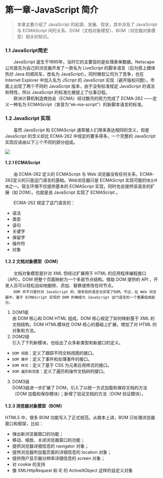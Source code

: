 # 第一章-JavaScript 简介
>本章主要介绍了 JavaScript 的起源、发展、现状，其中涉及了 JavaScript 与 ECMAScript 间的关系、DOM（文档对象模型）、BOM（浏览器对象模型）相关的知识。
### 1.1 JavaScript简史
　　JavaScript 诞生于1995年，当时它的主要目的是处理表单数据。Netscape 公司首先为自己的浏览器开发了一款名为 LiveScript 的脚本语言（后为搭上媒体热炒 Java 的顺风车，改名为 JavaScript）。同时微软公司为了竞争，也在 Internet Explorer 中加入名为 JScript 的 JavaScript 实现（避开版权问题）。市面上出现了两个不同的 JavaScript 版本，由于没有标准规定 JavaScript 的语法和特性，所以 JavaScript 的标准化被提上了仪事日程。  
　　欧洲计算机制造商协会（ECMA）经过数月的努力完成了 ECMA-262 ——定义一种名为 ECMAScript（发音为“ek-ma-script”）的新脚本语言的标准。
### 1.2 JavaScript 实现
　　虽然 JavaScript 和 ECMAScript 通常被人们用来表达相同的含义，但是 JavaScript 的含义却比 ECMA-262 中规定的要多得多。一个完整的 JavaScript 实现应该由以下三个不同的部分组成。
  <div style="align:center;width:100%"><img src="https://timgsa.baidu.com/timg?image&quality=80&size=b9999_10000&sec=1549607563801&di=0f5b05c1c5b1bac7ef5b50d4431b55e8&imgtype=0&src=http%3A%2F%2Fimage.bubuko.com%2Finfo%2F201901%2F20190121215922722425.png"/></div>
  
#### 1.2.1 ECMAScript  
　　由 ECMA-262 定义的 ECMAScript 与 Web 浏览器没有任何关系，ECMA-262定义的只是这门语言的基础。Web浏览器只是 ECMAScript 实现可能的`宿主环境`之一。宿主环境不仅提供基本的 ECMAScript 实现，同时也会提供该语言的扩展（如 DOM）。也就是说 JavaScript 实现了 ECMAScript 。
  
　　ECMA-262 规定了这门语言的：
  * 语法
  * 类型
  * 语句
  * 关键字
  * 保留字
  * 操作符
  * 对象  
  
#### 1.2.2 文档对象模型（DOM） 
　　文档对象模型是针对 XML 但经过扩展用于 HTML 的应用程序编程接口（API）。DOM 把整个页面映射为一个多层节点结构。借助 DOM 提供的 API ，开发人员可以轻松自如地删除、添加、替换或修改任何节点。<br>
　　`DOM 并不只是针对 JavaScript 的，很多别的语言也实现了DOM。不过，在 Web 浏览器中，基于 ECMAScript 实现的 DOM 的确成为 JavaScript 这门语言的一个重要组成部分。`  
  
1. DOM1级  
  由 DOM 核心和 DOM HTML 组成，DOM 核心规定了如何映射基于 XML 的文档结构，DOM HTML模块在 DOM 核心的基础上扩展，增加了对 HTML 的对象和方法。  
2. DOM2级  
  引入了下列新模块，也给出了众多新类型和新接口的定义。  
  * `DOM 视图`：定义了跟踪不同文档视图的接口。
  * `DOM 事件`：定义了事件和处理事件的接口。
  * `DOM 样式`：定义了基于 CSS 为元素应用样式的接口。
  * `DOM 遍历和范围`：定义了遍历和操作文档树的接口。
3. DOM3级  
  DOM3级进一步扩展了 DOM，引入了以统一方式加载和保存文档的方法（DOM 加载和保存模块）；新增了验证文档的方法（DOM 验证模块）。
#### 1.2.3 浏览器对象模型（BOM）  
  HTML5 中，很多 BOM 功能写入了正式规范。从根本上讲，BOM 只处理浏览器窗口和框架，比如：
  * 弹出新浏览器窗口的功能；
  * 移动、缩放、关闭浏览器窗口的功能；
  * 提供浏览器详细信息的 navigator 对象；
  * 提供浏览器所加载页面的详细信息的 location 对象；
  * 提供用户显示器分辨率详细信息的 screen 对象；
  * 对 cookie 的支持
  * 像 XMLHttpRequest 和 IE 的 ActiveXObject 这样的自定义对象
